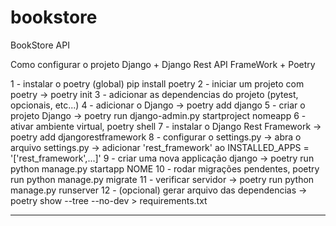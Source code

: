 # bookstore
BookStore API

Como configurar o projeto Django + Django Rest API FrameWork + Poetry

1 - instalar o poetry (global) pip install poetry
2 - iniciar um projeto com poetry -> poetry init 
3 - adicionar as dependencias do projeto (pytest, opcionais, etc...)
4 - adicionar o Django -> poetry add django
5 - criar o projeto Django -> poetry run django-admin.py startproject nomeapp
6 - ativar ambiente virtual, poetry shell
7 - instalar o Django Rest Framework -> poetry add djangorestframework 
8 - configurar o settings.py -> abra o arquivo settings.py -> adicionar 'rest_framework' ao INSTALLED_APPS = '['rest_framework',...]'
9 - criar uma nova applicação django -> poetry run python manage.py startapp NOME
10 - rodar migrações pendentes, poetry run python manage.py migrate
11 - verificar servidor -> poetry run python manage.py runserver
12 - (opcional) gerar arquivo das dependencias -> poetry show --tree --no-dev > requirements.txt 

----- 
